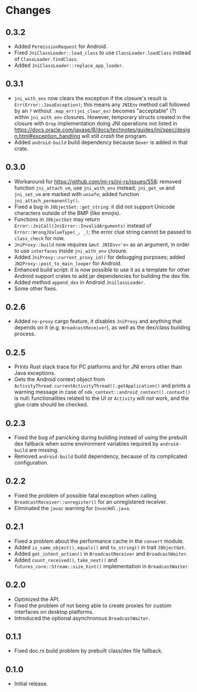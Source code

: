 # Changes

## 0.3.2
* Added `PermissionRequest` for Android.
* Fixed `JniClassLoader::load_class` to use `ClassLoader.loadClass` instead of `ClassLoader.findClass`.
* Added `JniClassLoader::replace_app_loader`.

## 0.3.1
* `jni_with_env` now clears the exception if the closure's result is `Err(Error::JavaException)`; this means any `JNIEnv` method call followed by an `?` without `.map_err(jni_clear_ex)` becomes "acceptable" (?) within `jni_with_env` closures. However, temporary structs created in the closure with `Drop` implementation doing JNI operations not listed in <https://docs.oracle.com/javase/8/docs/technotes/guides/jni/spec/design.html#exception_handling> will still *crash* the program.
* Added `android-build` build dependency because `Dexer` is added in that crate.

## 0.3.0
* Workaround for <https://github.com/jni-rs/jni-rs/issues/558>: removed function `jni_attach_vm`, use `jni_with_env` instead; `jni_get_vm` and `jni_set_vm` are marked with `unsafe`; added function `jni_attach_permanently()`.
* Fixed a bug in `JObjectGet::get_string`: it did not support Unicode characters outside of the BMP (like emojis).
* Functions in `JObjectGet` may return `Error::JniCall(JniError::InvalidArguments)` instead of `Error::WrongJValueType(_, _)`; the error clue string cannot be passed to `class_check` for now.
* `JniProxy::build` now requires `&mut JNIEnv<'e>` as an argument, in order to use `interfaces` inside `jni_with_env` closure.
* Added `JniProxy::current_proxy_id()` for debugging purposes; added `JNIProxy::post_to_main_looper` for Android.
* Enhanced build script: it is now possible to use it as a template for other Android support crates to add jar dependencies for building the dex file.
* Added method `append_dex` in Android `JniClassLoader`.
* Some other fixes.

## 0.2.6
* Added `no-proxy` cargo feature, it disables `JniProxy` and anything that depends on it (e.g. `BroadcastReceiver`), as well as the dex/class building process.

## 0.2.5
* Prints Rust stack trace for PC platforms and for JNI errors other than Java exceptions.
* Gets the Android context object from `ActivityThread.currentActivityThread().getApplication()` and prints a warning message in case of `ndk_context::android_context().context()` is null: functionalities related to the UI or `Activity` will not work, and the glue crate should be checked.

## 0.2.3
* Fixed the bug of panicking during building instead of using the prebuilt dex fallback when some environment variables required by `android-build` are missing.
* Removed `android-build` build dependency, because of its complicated configuration.

## 0.2.2
* Fixed the problem of possible fatal exception when calling `BroadcastReceiver::unregister()` for an unregistered receiver.
* Eliminated the `javac` warning for `InvocHdl.java`.

## 0.2.1
* Fixed a problem about the performance cache in the `convert` module.
* Added `is_same_object()`, `equals()` and `to_string()` in trait `JObjectGet`.
* Added `get_intent_action()` in `BroadcastReceiver` and `BroadcastWaiter`.
* Added `count_received()`, `take_next()` and `futures_core::Stream::size_hint()` implementation in `BroadcastWaiter`.

## 0.2.0
* Optimized the API.
* Fixed the problem of not being able to create proxies for custom interfaces on desktop platforms.
* Introduced the optional asynchronous `BroadcastWaiter`.

## 0.1.1
* Fixed doc.rs build problem by prebuilt class/dex file fallback.

## 0.1.0
* Initial release.
